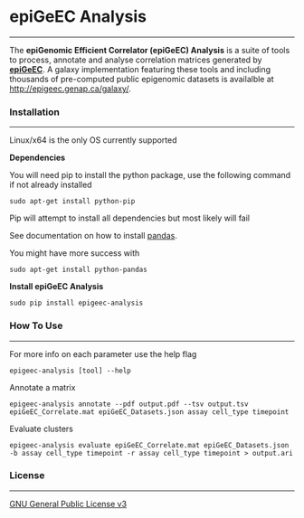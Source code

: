 # epiGeEC Analysis #
- - - -
The **epiGenomic Efficient Correlator (epiGeEC) Analysis** is a suite of tools to process, annotate and analyse correlation matrices generated by [**epiGeEC**](https://bitbucket.org/labjacquespe/epigeec/src/master/). A galaxy implementation featuring these tools and including thousands of pre-computed public epigenomic datasets is availalble at <http://epigeec.genap.ca/galaxy/>.

### Installation
- - - -
Linux/x64 is the only OS currently supported

**Dependencies**

You will need pip to install the python package, use the following command if not already installed

	sudo apt-get install python-pip

Pip will attempt to install all dependencies but most likely will fail

See documentation on how to install [pandas](https://github.com/svaksha/PyData-Workshop-Sprint/wiki/linux-install-pandas).

You might have more success with

	sudo apt-get install python-pandas

**Install epiGeEC Analysis**

    sudo pip install epigeec-analysis

### How To Use
- - - -

For more info on each parameter use the help flag

	epigeec-analysis [tool] --help

Annotate a matrix

    epigeec-analysis annotate --pdf output.pdf --tsv output.tsv epiGeEC_Correlate.mat epiGeEC_Datasets.json assay cell_type timepoint

Evaluate clusters

    epigeec-analysis evaluate epiGeEC_Correlate.mat epiGeEC_Datasets.json -b assay cell_type timepoint -r assay cell_type timepoint > output.ari

### License
- - - -
[GNU General Public License v3](LICENSE)